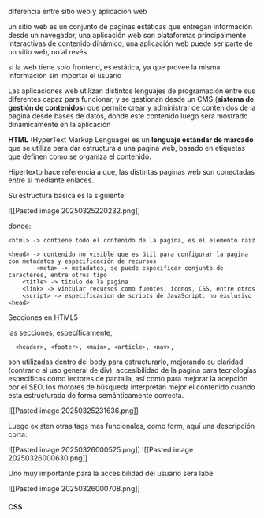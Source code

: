 diferencia entre sitio web y aplicación web

un sitio web es un conjunto de paginas estáticas que entregan información desde un navegador, una aplicación web son plataformas principalmente interactivas de contenido dinámico, una aplicación web puede ser parte de un sitio web, no al revés

si la web tiene solo frontend, es estática, ya que provee la misma información sin importar el usuario

Las aplicaciones web utilizan distintos lenguajes de programación entre sus diferentes capaz para funcionar, y se gestionan desde un CMS (**sistema de gestión de contenidos**) que permite crear y administrar de contenidos de la pagina desde bases de datos, donde este contenido luego sera mostrado dinamicamente en la aplicación

**HTML** (HyperText Markup Lenguage) es un **lenguaje estándar de marcado** que se utiliza para dar estructura a una pagina web, basado en etiquetas que definen como se organiza el contenido.

Hipertexto hace referencia a que, las distintas paginas web son conectadas entre si mediante enlaces.

Su estructura básica es la siguiente:

![[Pasted image 20250325220232.png]]

donde:

```
<html> -> contiene todo el contenido de la pagina, es el elemento raiz

<head> -> contenido no visible que es útil para configurar la pagina con metadatos y especificación de recursos
		<meta> -> metadatos, se puede especificar conjunto de caracteres, entre otros tipo 
	<title> -> titulo de la pagina
	<link> -> vincular recursos como fuentes, iconos, CSS, entre otros
	<script> -> especificacion de scripts de JavaScript, no exclusivo <head>
```

Secciones en HTML5

las secciones, específicamente,
```
  <header>, <footer>, <main>, <article>, <nav>, 
```
son utilizadas dentro del body para estructurarlo, mejorando su claridad (contrario al uso general de div), accesibilidad de la pagina para tecnologías especificas como lectores de pantalla, así como para mejorar la acepción por el SEO, los motores de búsqueda interpretan mejor el contenido cuando esta estructurada de forma semánticamente correcta.

![[Pasted image 20250325231636.png]]

Luego existen otras tags mas funcionales, como form, aquí una descripción corta:

![[Pasted image 20250326000525.png]]
![[Pasted image 20250326000630.png]]

Uno muy importante para la accesibilidad del usuario sera label

![[Pasted image 20250326000708.png]]
#### CSS
